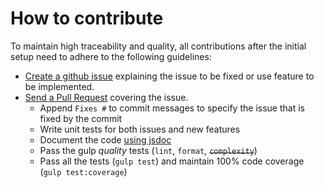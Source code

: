 # How to contribute

To maintain high traceability and quality, all contributions after the initial setup need to adhere to the following guidelines:

- [Create a github issue](https://github.com/my-user/metal-web-component/issues/new) explaining the issue to be fixed or use feature to be implemented.
- [Send a Pull Request](https://github.com/my-user/metal-web-component/compare) covering the issue.
	- Append `Fixes #` to commit messages to specify the issue that is fixed by the commit
	- Write unit tests for both issues and new features
	- Document the code [using jsdoc](https://github.com/google/closure-compiler/wiki/Annotating-JavaScript-for-the-Closure-Compiler)
	- Pass the gulp _quality_ tests (`lint`, `format`, ~~`complexity`~~)
	- Pass all the tests (`gulp test`) and maintain 100% code coverage (`gulp test:coverage`)
